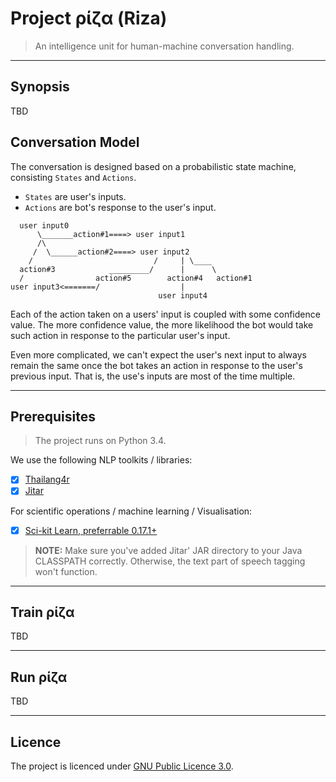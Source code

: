 # Project ρίζα (Riza)

> An intelligence unit for human-machine conversation handling.

---

## Synopsis

TBD

## Conversation Model

The conversation is designed based on a probabilistic 
state machine, consisting `States` and `Actions`.

- `States` are user's inputs.
- `Actions` are bot's response to the user's input.

```
  user input0
      \_______action#1====> user input1
      /\ 
     /  \______action#2====> user input2
    /                           /     | \____
  action#3            _________/      |      \
  /                action#5        action#4   action#1
user input3<=======/                  |
                                 user input4

```

Each of the action taken on a users' input is coupled 
with some confidence value. The more confidence value, 
the more likelihood the bot would take such action 
in response to the particular user's input.

Even more complicated, we can't expect the user's next 
input to always remain the same once the bot takes an action 
in response to the user's previous input. That is, 
the use's inputs are most of the time multiple.

---

## Prerequisites

> The project runs on Python 3.4.

We use  the following NLP toolkits / libraries:

- [x] [Thailang4r](https://github.com/veer66/thailang4r)
- [x] [Jitar](https://github.com/danieldk/jitar)

For scientific operations / machine learning / Visualisation:

- [x] [Sci-kit Learn, preferrable 0.17.1+](http://scikit-learn.org/)


> **NOTE:** Make sure you've added Jitar' JAR directory 
to your Java CLASSPATH correctly. Otherwise, the text part of speech 
tagging won't function.

---

## Train ρίζα 

TBD

---

## Run ρίζα

TBD

---

## Licence

The project is licenced under [GNU Public Licence 3.0](http://www.gnu.org/licenses/gpl-3.0.en.html).